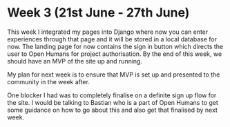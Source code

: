 # Week 3 (21st June - 27th June)
This week I integrated my pages into Django where now you can enter experiences through that page and it will be stored in a local database for now. The landing page for now contains the sign in button which directs the user to Open Humans for project authorisation. By the end of this week, we should have an MVP of the site up and running.

My plan for next week is to ensure that MVP is set up and presented to the community in the week after.

One blocker I had was to completely finalise on a definite sign up flow for the site. I would be talking to Bastian who is a part of Open Humans to get some guidance on how to go about this and also get that finalised by next week.